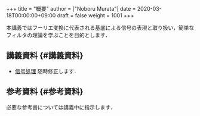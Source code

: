 +++
title = "概要"
author = ["Noboru Murata"]
date = 2020-03-18T00:00:00+09:00
draft = false
weight = 1001
+++

本講義ではフーリエ変換に代表される基底による信号の表現と取り扱い，簡単なフィルタの理論を学ぶことを目的とします．


## 講義資料 {#講義資料}

-   [信号処理](https://noboru-murata.github.io/signal-processing/pdfs/signal-processing.pdf)
    随時修正します．


## 参考資料 {#参考資料}

必要な参考書については講義中に指示します．